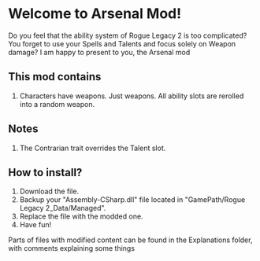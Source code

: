 # Welcome to Arsenal Mod!
Do you feel that the ability system of Rogue Legacy 2 is too complicated?
You forget to use your Spells and Talents and focus solely on Weapon damage?
I am happy to present to you, the Arsenal mod

## This mod contains
1. Characters have weapons. Just weapons. All ability slots are rerolled into a random weapon.

## Notes
1. The Contrarian trait overrides the Talent slot.

## How to install?
1. Download the file.
2. Backup your "Assembly-CSharp.dll" file located in "GamePath/Rogue Legacy 2_Data/Managed".
3. Replace the file with the modded one.
4. Have fun!

Parts of files with modified content can be found in the Explanations folder, with comments explaining some things